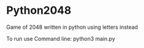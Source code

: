 # Python2048
Game of 2048 written in python using letters instead 
<br>

To run use Command line: python3 main.py
